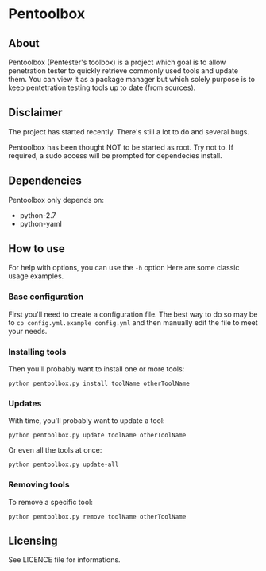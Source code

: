 # Pentoolbox #

## About ##

Pentoolbox (Pentester's toolbox) is a project which goal is to allow penetration tester to quickly retrieve commonly used tools and update them. You can view it as a package manager but which solely purpose is to keep pentetration testing tools up to date (from sources).

## Disclaimer ##

The project has started recently. There's still a lot to do and several bugs.

Pentoolbox has been thought NOT to be started as root. Try not to.
If required, a sudo access will be prompted for dependecies install.

## Dependencies ##

Pentoolbox only depends on:

  * python-2.7
  * python-yaml

## How to use ##

For help with options, you can use the `-h` option
Here are some classic usage examples.

### Base configuration ###

First you'll need to create a configuration file.
The best way to do so may be to `cp config.yml.example config.yml` and then manually edit the file to meet your needs.

### Installing tools ###

Then you'll probably want to install one or more tools:

	python pentoolbox.py install toolName otherToolName

### Updates ###

With time, you'll probably want to update a tool:

	python pentoolbox.py update toolName otherToolName

Or even all the tools at once:

	python pentoolbox.py update-all

### Removing tools ###

To remove a specific tool:

	python pentoolbox.py remove toolName otherToolName

## Licensing ##

See LICENCE file for informations.
